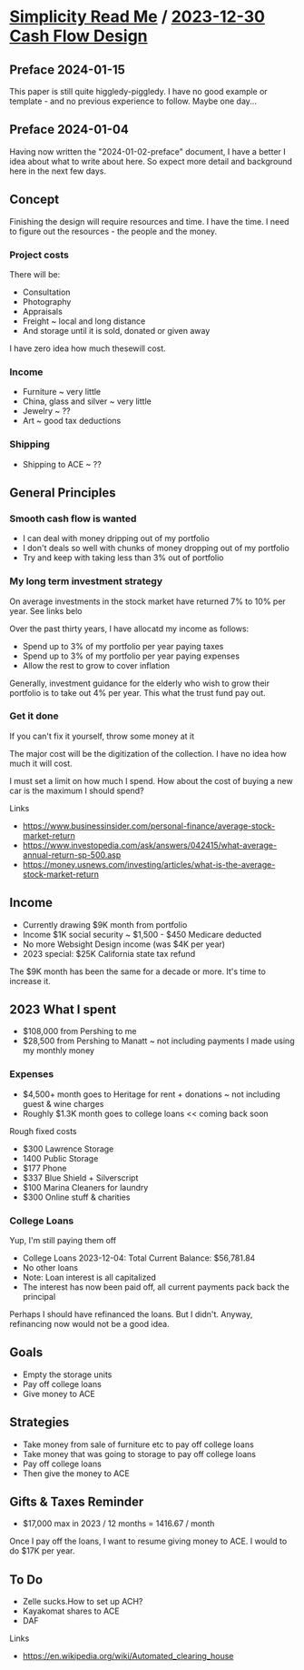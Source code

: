 # [Simplicity Read Me]( https://theo-armour.github.io/agenda/#1-simplicity/README.md ) /  [2023-12-30 Cash Flow Design]( https://theo-armour.github.io/agenda/#1-simplicity/2023-12-30-cash-flow-design.md )


## Preface 2024-01-15

This paper is still quite higgledy-piggledy. I have no good example or template - and no previous experience to follow. Maybe one day...


## Preface 2024-01-04

Having now written the "2024-01-02-preface" document, I have a better I idea about what to write about here. So expect more detail and background here in the next few days.


## Concept

Finishing the design will require resources and time. I have the time. I need to figure out the resources - the people and the money.

### Project costs

There will be:

* Consultation
* Photography
* Appraisals
* Freight ~ local and long distance
* And storage until it is sold, donated or given away

I have zero idea how much thesewill cost.

### Income

* Furniture ~ very little
* China, glass and silver ~ very little
* Jewelry ~ ??
* Art ~ good tax deductions

### Shipping

* Shipping to ACE ~ ??


## General Principles

### Smooth cash flow is wanted

* I can deal with money dripping out of my portfolio
* I don't deals so well with chunks of money dropping out of my portfolio
* Try and keep with taking less than 3% out of portfolio

### My long term investment strategy

On average investments in the stock market have returned 7% to 10% per year. See links belo

Over the past thirty years, I have allocatd my income as follows:

* Spend up to 3% of my portfolio per year paying taxes
* Spend up to 3% of my portfolio per year paying expenses
* Allow the rest to grow to cover inflation

Generally, investment guidance for the elderly who wish to grow their portfolio is to take out 4% per year. This what the trust fund pay out.

### Get it done

If you can't fix it yourself, throw some money at it

The major cost will be the digitization of the collection. I have no idea how much it will cost.

I must set a limit on how much I spend. How about the cost of buying a new car is the maximum I should spend?

Links

* https://www.businessinsider.com/personal-finance/average-stock-market-return
* https://www.investopedia.com/ask/answers/042415/what-average-annual-return-sp-500.asp
* https://money.usnews.com/investing/articles/what-is-the-average-stock-market-return


## Income

* Currently drawing $9K month from portfolio
* Income $1K social security ~ $1,500 - $450 Medicare deducted
* No more Websight Design income (was $4K per year)
* 2023 special: $25K California state tax refund

The $9K month has been the same for a decade or more. It's time to increase it.


## 2023 What I spent

* $108,000 from Pershing to me
* $28,500 from Pershing to Manatt ~ not including payments I made using my monthly money


### Expenses

* $4,500+ month goes to Heritage for rent + donations ~ not including guest & wine charges
* Roughly $1.3K month goes to college loans << coming back soon

Rough fixed costs

* $300 Lawrence Storage
* 1400 Public Storage
* $177 Phone
* $337 Blue Shield + Silverscript
* $100 Marina Cleaners for laundry
* $300 Online stuff & charities

### College Loans

Yup, I'm still paying them off

* College Loans 2023-12-04: Total Current Balance: $56,781.84
* No other loans
* Note: Loan interest is all capitalized
* The interest has now been paid off, all current payments pack back the principal

Perhaps I should have refinanced the loans. But I didn't. Anyway, refinancing now would not be a good idea.


## Goals

* Empty the storage units
* Pay off college loans
* Give money to ACE

## Strategies

* Take money from sale of furniture etc to pay off college loans
* Take money that was going to storage to pay off college loans
* Pay off college loans
* Then give the money to ACE


## Gifts & Taxes Reminder

* $17,000 max in 2023 / 12 months = 1416.67 / month

Once I pay off the loans, I want to resume giving money to ACE. I would to do  $17K per year.

## To Do

* Zelle sucks.How to set up ACH?
* Kayakomat shares to ACE
* DAF

Links

* https://en.wikipedia.org/wiki/Automated_clearing_house
